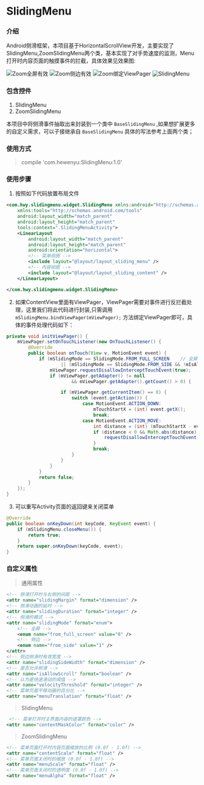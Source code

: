 # SlidingMenu
### 介绍
Android侧滑框架，本项目基于HorizontalScrollView开发，主要实现了SlidingMenu,ZoomSlidingMenu两个类，基本实现了对手势速度的监测，Menu打开时内容页面的触摸事件的拦截，具体效果见效果图:

![Zoom全屏有效](https://github.com/hewenyuAndroid/SlidingMenu/blob/master/screen/zoom_01.gif?raw=true)
![Zoom侧边有效](https://github.com/hewenyuAndroid/SlidingMenu/blob/master/screen/zoom_02.gif?raw=true)
![Zoom绑定ViewPager](https://github.com/hewenyuAndroid/SlidingMenu/blob/master/screen/zoom_03.gif?raw=true)
![SlidingMenu](https://github.com/hewenyuAndroid/SlidingMenu/blob/master/screen/sliding_01.gif?raw=true)

### 包含控件
1. SlidingMenu
2. ZoomSlidingMenu

本项目中将侧滑事件抽取出来封装到一个类中 `BaseSlidingMenu` ,如果想扩展更多的自定义需求，可以子接继承自 `BaseSlidingMenu` 具体的写法参考上面两个类；

### 使用方式
> compile 'com.hewenyu:SlidingMenu:1.0'

### 使用步骤
1. 按照如下代码放置布局文件
```XML
<com.hwy.slidingmenu.widget.SlidingMenu xmlns:android="http://schemas.android.com/apk/res/android"
    xmlns:tools="http://schemas.android.com/tools"
    android:layout_width="match_parent"
    android:layout_height="match_parent"
    tools:context=".SlidingMenuActivity">
    <LinearLayout
        android:layout_width="match_parent"
        android:layout_height="match_parent"
        android:orientation="horizontal">
        <!-- 菜单视图 -->
        <include layout="@layout/layout_sliding_menu" />
        <!-- 内容视图 -->
        <include layout="@layout/layout_sliding_content" />
    </LinearLayout>

</com.hwy.slidingmenu.widget.SlidingMenu>
```

2. 如果ContentView里面有ViewPager，ViewPager需要对事件进行反拦截处理，这里我们将此代码进行封装,只需调用 `mSlidingMenu.bindViewPager(mViewPager);` 方法绑定ViewPager即可，具体的事件处理代码如下：
```Java
private void initViewPager() {
    mViewPager.setOnTouchListener(new OnTouchListener() {
        @Override
        public boolean onTouch(View v, MotionEvent event) {
            if (mSlidingMode == SlidingMode.FROM_FULL_SCREEN    // 全屏滑动
                    || (mSlidingMode == SlidingMode.FROM_SIDE && !mIsAllowSliding)) {   // 侧边滑动，同时不允许滑动的情况
                mViewPager.requestDisallowInterceptTouchEvent(true);
                if (mViewPager.getAdapter() != null
                        && mViewPager.getAdapter().getCount() > 0) {

                    if (mViewPager.getCurrentItem() == 0) {
                        switch (event.getAction()) {
                            case MotionEvent.ACTION_DOWN:
                                mTouchStartX = (int) event.getX();
                                break;
                            case MotionEvent.ACTION_MOVE:
                                int distance = (int) (mTouchStartX - event.getX());
                                if (distance < 0 && Math.abs(distance) >= mTouchSlop) {
                                    requestDisallowInterceptTouchEvent(false);
                                }
                                break;
                        }
                    }
                }
            }
            return false;
        }
    });
}
```

3. 可以重写Activity页面的返回键来关闭菜单
```Java
@Override
public boolean onKeyDown(int keyCode, KeyEvent event) {
    if (mSlidingMenu.closeMenu()) {
        return true;
    }
    return super.onKeyDown(keyCode, event);
}
```

### 自定义属性
> 通用属性
```XML
<!-- 侧滑打开时与右侧的间距 -->
<attr name="slidingMargin" format="dimension" />
<!-- 侧滑动画的延时 -->
<attr name="slidingDuration" format="integer" />
<!-- 侧滑的模式 -->
<attr name="slidingMode" format="enum">
    <!-- 全屏 -->
    <enum name="from_full_screen" value="0" />
    <!-- 侧边 -->
    <enum name="from_side" value="1" />
</attr>
<!-- 侧边侧滑时有效宽度 -->
<attr name="slidingSideWidth" format="dimension" />
<!-- 是否允许侧滑 -->
<attr name="isAllowScroll" format="boolean" />
<!-- 认为是快速滑动的阈值 -->
<attr name="velocityThreshold" format="integer" />
<!-- 菜单页面平移动画的百分比 -->
<attr name="menuTranslation" format="float" />
```
> SlidingMenu
```XML
 <!-- 菜单打开时主界面内容的遮罩颜色 -->
<attr name="contentMaskColor" format="color" />
```
> ZoomSlidingMenu
```XML
<!-- 菜单页面打开时内容页面缩放的比例 (0.0f - 1.0f) -->
<attr name="contentScale" format="float" />
<!-- 菜单页面关闭时的缩放 (0.0f - 1.0f) -->
<attr name="menuScale" format="float" />
<!-- 菜单页面关闭时的透明度 (0.0f - 1.0f) -->
<attr name="menuAlpha" format="float" />
```

